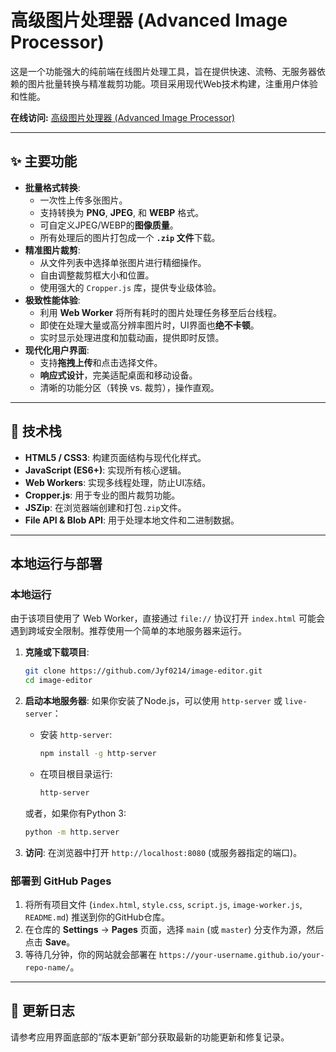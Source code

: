 # 高级图片处理器 (Advanced Image Processor)

这是一个功能强大的纯前端在线图片处理工具，旨在提供快速、流畅、无服务器依赖的图片批量转换与精准裁剪功能。项目采用现代Web技术构建，注重用户体验和性能。

**在线访问:** [高级图片处理器 (Advanced Image Processor)](https://jyf0214.github.io/image-editor/)

---

## ✨ 主要功能

*   **批量格式转换**:
    *   一次性上传多张图片。
    *   支持转换为 **PNG**, **JPEG**, 和 **WEBP** 格式。
    *   可自定义JPEG/WEBP的**图像质量**。
    *   所有处理后的图片打包成一个 **`.zip` 文件**下载。
*   **精准图片裁剪**:
    *   从文件列表中选择单张图片进行精细操作。
    *   自由调整裁剪框大小和位置。
    *   使用强大的 `Cropper.js` 库，提供专业级体验。
*   **极致性能体验**:
    *   利用 **Web Worker** 将所有耗时的图片处理任务移至后台线程。
    *   即使在处理大量或高分辨率图片时，UI界面也**绝不卡顿**。
    *   实时显示处理进度和加载动画，提供即时反馈。
*   **现代化用户界面**:
    *   支持**拖拽上传**和点击选择文件。
    *   **响应式设计**，完美适配桌面和移动设备。
    *   清晰的功能分区（转换 vs. 裁剪），操作直观。

---

## 🚀 技术栈

*   **HTML5 / CSS3**: 构建页面结构与现代化样式。
*   **JavaScript (ES6+)**: 实现所有核心逻辑。
*   **Web Workers**: 实现多线程处理，防止UI冻结。
*   **Cropper.js**: 用于专业的图片裁剪功能。
*   **JSZip**: 在浏览器端创建和打包`.zip`文件。
*   **File API & Blob API**: 用于处理本地文件和二进制数据。

---

## 本地运行与部署

### 本地运行

由于该项目使用了 Web Worker，直接通过 `file://` 协议打开 `index.html` 可能会遇到跨域安全限制。推荐使用一个简单的本地服务器来运行。

1.  **克隆或下载项目**:
    ```bash
    git clone https://github.com/Jyf0214/image-editor.git
    cd image-editor
    ```

2.  **启动本地服务器**:
    如果你安装了Node.js，可以使用 `http-server` 或 `live-server`：
    
    *   安装 `http-server`:
        ```bash
        npm install -g http-server
        ```
    *   在项目根目录运行:
        ```bash
        http-server
        ```

    或者，如果你有Python 3:
    ```bash
    python -m http.server
    ```

3.  **访问**:
    在浏览器中打开 `http://localhost:8080` (或服务器指定的端口)。

### 部署到 GitHub Pages

1.  将所有项目文件 (`index.html`, `style.css`, `script.js`, `image-worker.js`, `README.md`) 推送到你的GitHub仓库。
2.  在仓库的 **Settings** -> **Pages** 页面，选择 `main` (或 `master`) 分支作为源，然后点击 **Save**。
3.  等待几分钟，你的网站就会部署在 `https://your-username.github.io/your-repo-name/`。

---

## 📝 更新日志

请参考应用界面底部的“版本更新”部分获取最新的功能更新和修复记录。